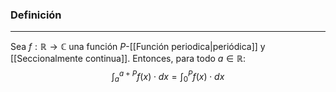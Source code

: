 ### Definición
---
Sea $f : \mathbb{R} \to \mathbb{C}$ una función $P$-[[Función periodica|periódica]] y [[Seccionalmente continua]]. Entonces, para todo $a\in\mathbb{R}$: $$ \int_{a}^{a+P} f(x) \cdot dx = \int_{0}^{P} f(x) \cdot dx $$